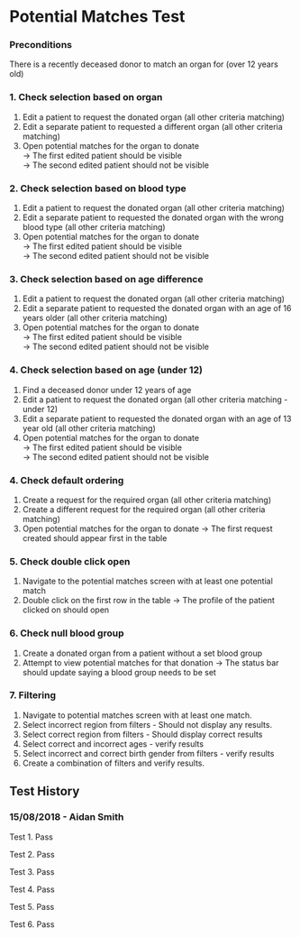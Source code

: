 # Potential Matches Test

### Preconditions
There is a recently deceased donor to match an organ for (over 12 years old)

### 1. Check selection based on organ
1. Edit a patient to request the donated organ (all other criteria matching)
2. Edit a separate patient to requested a different organ (all other criteria matching)
3. Open potential matches for the organ to donate  
-> The first edited patient should be visible  
-> The second edited patient should not be visible

### 2. Check selection based on blood type
1. Edit a patient to request the donated organ (all other criteria matching)
2. Edit a separate patient to requested the donated organ with the wrong blood type (all other criteria matching)
3. Open potential matches for the organ to donate  
-> The first edited patient should be visible  
-> The second edited patient should not be visible

### 3. Check selection based on age difference
1. Edit a patient to request the donated organ (all other criteria matching)
2. Edit a separate patient to requested the donated organ with an age of 16 years older (all other criteria matching)
3. Open potential matches for the organ to donate  
-> The first edited patient should be visible  
-> The second edited patient should not be visible

### 4. Check selection based on age (under 12)
1. Find a deceased donor under 12 years of age
2. Edit a patient to request the donated organ (all other criteria matching - under 12)
3. Edit a separate patient to requested the donated organ with an age of 13 year old (all other criteria matching)
4. Open potential matches for the organ to donate  
-> The first edited patient should be visible  
-> The second edited patient should not be visible

### 4. Check default ordering
1. Create a request for the required organ (all other criteria matching)
2. Create a different request for the required organ (all other criteria matching)
3. Open potential matches for the organ to donate
-> The first request created should appear first in the table

### 5. Check double click open
1. Navigate to the potential matches screen with at least one potential match
2. Double click on the first row in the table
-> The profile of the patient clicked on should open

### 6. Check null blood group
1. Create a donated organ from a patient without a set blood group
2. Attempt to view potential matches for that donation
-> The status bar should update saying a blood group needs to be set


### 7. Filtering
1. Navigate to potential matches screen with at least one match.
2. Select incorrect region from filters - Should not display any results.
3. Select correct region from filters - Should display correct results
4. Select correct and incorrect ages - verify results
5. Select incorrect and correct birth gender from filters - verify results
6. Create a combination of filters and verify results.

## Test History

### 15/08/2018 - Aidan Smith

Test 1. Pass

Test 2. Pass

Test 3. Pass

Test 4. Pass

Test 5. Pass

Test 6. Pass